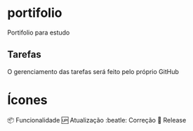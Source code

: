 # portifolio
Portifolio para estudo


## Tarefas

O gerenciamento das tarefas será feito pelo próprio GitHub

# Ícones

:package: Funcionalidade
:up: Atualização
:beatle: Correção
:checkered_flag: Release